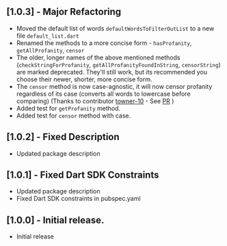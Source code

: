 ## [1.0.3] - Major Refactoring

- Moved the default list of words `defaultWordsToFilterOutList` to a new file `default_list.dart`
- Renamed the methods to a more concise form - `hasProfanity`, `getAllProfanity`, `censor`
- The older, longer names of the above mentioned methods (`checkStringForProfanity`, `getAllProfanityFoundInString`, `censorString`) are marked deprecated. They'll still work, but its recommended you choose their newer, shorter, more concise form.
- The `censor` method is now case-agnostic, it will now censor profanity regardless of its case (converts all words to lowercase before comparing) (Thanks to contributor [towner-10](https://github.com/towner-10) - See [PR](https://github.com/roshanrahman/profanity_filter/pull/4) )
- Added test for `getProfanity` method.
- Added test for `censor` method with case.

## [1.0.2] - Fixed Description

- Updated package description

## [1.0.1] - Fixed Dart SDK Constraints

- Updated package description
- Fixed Dart SDK constraints in pubspec.yaml

## [1.0.0] - Initial release.

- Initial release
